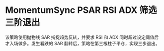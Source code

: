 # MomentumSync PSAR RSI ADX 筛选三阶退出

该策略使用抛物线 SAR 捕捉趋势反转，并要求 RSI 和 ADX 同时超过设定阈值后才入场做多。发生看跌的 SAR 翻转后，策略在第三根柱子平仓，实现三步退出。
